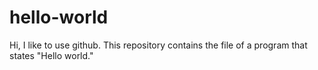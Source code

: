 # hello-world
Hi, I like to use github.
This repository contains the file of a program that states "Hello world."
